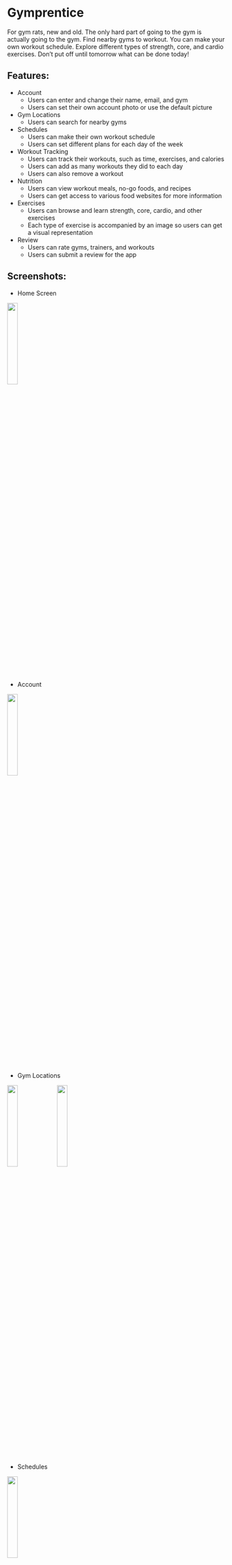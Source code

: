 # Gymprentice
For gym rats, new and old. The only hard part of going to the gym is actually going to the gym. Find nearby gyms to workout. You can make your own workout schedule. Explore different types of strength, core, and cardio exercises. Don’t put off until tomorrow what can be done today!


## Features:
- Account
   - Users can enter and change their name, email, and gym
   - Users can set their own account photo or use the default picture
- Gym Locations
   - Users can search for nearby gyms
- Schedules
   - Users can make their own workout schedule
   - Users can set different plans for each day of the week
- Workout Tracking
   - Users can track their workouts, such as time, exercises, and calories
   - Users can add as many workouts they did to each day
   - Users can also remove a workout
- Nutrition
   - Users can view workout meals, no-go foods, and recipes
   - Users can get access to various food websites for more information
- Exercises
   - Users can browse and learn strength, core, cardio, and other exercises
   - Each type of exercise is accompanied by an image so users can get a visual representation
- Review
   - Users can rate gyms, trainers, and workouts
   - Users can submit a review for the app

## Screenshots:
- Home Screen
<p float="left">
  <img src="https://github.com/kinseyvo/Gymprentice/assets/54725252/4f19b907-0337-46ed-b57d-88d7d1c29bc4" width="22%" />
</p>

- Account
<p float="left">
  <img src="https://github.com/kinseyvo/Gymprentice/assets/54725252/ed0106aa-7913-443c-998e-913671c0418b" width="22%" />
</p>

- Gym Locations
<p float="left">
  <img src="https://github.com/kinseyvo/Gymprentice/assets/54725252/0bc53d2c-697e-4e8a-8002-ab243f8b7888" width="22%" />
  <img src="https://github.com/kinseyvo/Gymprentice/assets/54725252/fa180670-a935-48df-8edd-672af52318a7" width="22%" />
</p>

- Schedules
<p float="left">
  <img src="https://github.com/kinseyvo/Gymprentice/assets/54725252/4a0c8b56-c47e-44d4-b77a-e024d3242d46" width="22%" />
</p>

- Workout Tracking
<p float="left">
  <img src="https://github.com/kinseyvo/Gymprentice/assets/54725252/3f194bb1-cdc2-487c-92e6-b2d9c0fc726d" width="22%" />
  <img src="https://github.com/kinseyvo/Gymprentice/assets/54725252/3583a778-5715-42d0-9c37-72e1cde1b964" width="22%" />
  <img src="https://github.com/kinseyvo/Gymprentice/assets/54725252/6338c804-ae84-4568-9b63-4decbdf7b2ba" width="22%" />
</p>

- Nutrition
<p float="left">
  <img src="https://github.com/kinseyvo/Gymprentice/assets/54725252/e5a0fec4-a52e-4f0f-9efc-ae6d8997ea28" width="22%" />
  <img src="https://github.com/kinseyvo/Gymprentice/assets/54725252/480ba818-f3bb-4915-b1bd-931a67fd6b65" width="22%" />
</p>

- Exercises
<p float="left">
  <img src="https://github.com/kinseyvo/Gymprentice/assets/54725252/5c192d97-0f58-48a6-9636-243e40db0e5b" width="22%" />
  <img src="https://github.com/kinseyvo/Gymprentice/assets/54725252/1d6e422d-ac21-4c44-a615-65a94aea8b58" width="22%" />
  <img src="https://github.com/kinseyvo/Gymprentice/assets/54725252/c4115948-7f45-47b8-9bc7-4951084b20e6" width="22%" />
  <img src="https://github.com/kinseyvo/Gymprentice/assets/54725252/a9743b5f-df9b-428d-8708-16e0f4988039" width="22%" />
</p>

- Review
<p float="left">
  <img src="https://github.com/kinseyvo/Gymprentice/assets/54725252/f01a717d-44fc-43e3-b5ce-8542fe56b88e" width="22%" />
  <img src="https://github.com/kinseyvo/Gymprentice/assets/54725252/e8cee38c-f603-42e1-8761-10c33131d6da" width="22%" />
</p>
